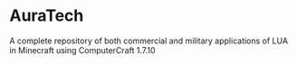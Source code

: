 # AuraTech
A complete repository of both commercial and military applications of LUA in Minecraft using ComputerCraft 1.7.10
